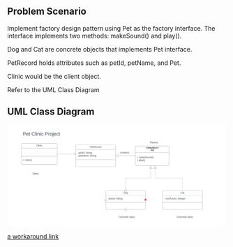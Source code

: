 ## Problem Scenario
Implement factory design pattern using Pet as the factory interface. The interface implements two methods: makeSound() and play().

Dog and Cat are concrete objects that implements Pet interface.

PetRecord holds attributes such as petId, petName, and Pet.

Clinic would be the client object.

Refer to the UML Class Diagram

## UML Class Diagram

![alt text](PetClinic.png)

[a workaround link](https://github.com/JerryEsperanza/Factory/blob/b488b509c21c7a60955300805c71dceb834b9f1e/src/Main.java)
